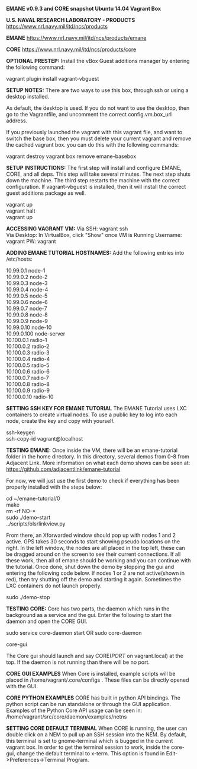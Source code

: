 <b>EMANE v0.9.3 and CORE snapshot Ubuntu 14.04 Vagrant Box</b>

<b>U.S. NAVAL RESEARCH LABORATORY - PRODUCTS</b>
https://www.nrl.navy.mil/itd/ncs/products

<b>EMANE</b>
https://www.nrl.navy.mil/itd/ncs/products/emane

<b>CORE</b>
https://www.nrl.navy.mil/itd/ncs/products/core


<b>OPTIONAL PRESTEP:</b>
Install the vBox Guest additions manager by entering the following command:

vagrant plugin install vagrant-vbguest


<b>SETUP NOTES:</b>
There are two ways to use this box, through ssh or using a desktop installed.

As default, the desktop is used. If you do not want to use the desktop, then go to the Vagrantfile,
and uncomment the correct config.vm.box_url address.

If you previously launched the vagrant with this vagrant file, and want to switch the base box, then
you must delete your current vagrant and remove the cached vagrant box. you can do this with the following commands:

vagrant destroy
vagrant box remove emane-basebox

<b>SETUP INSTRUCTIONS:</b>
The first step will install and configure EMANE, CORE, and all deps. This step will
take several minutes. The next step shuts down the machine. The third step 
restarts the machine with the correct configuration. If vagrant-vbguest is installed,
then it will install the correct guest additions package as well.

vagrant up  
vagrant halt  
vagrant up  

<b>ACCESSING VAGRANT VM:</b>
Via SSH: vagrant ssh  
Via Desktop: In VirtualBox, click "Show" once VM is Running
Username: vagrant
PW: vagrant

<b>ADDING EMANE TUTORIAL HOSTNAMES:</b>
Add the following entries into /etc/hosts:  

10.99.0.1 node-1  
10.99.0.2 node-2  
10.99.0.3 node-3  
10.99.0.4 node-4  
10.99.0.5 node-5  
10.99.0.6 node-6  
10.99.0.7 node-7  
10.99.0.8 node-8  
10.99.0.9 node-9  
10.99.0.10 node-10  
10.99.0.100 node-server  
10.100.0.1 radio-1  
10.100.0.2 radio-2  
10.100.0.3 radio-3  
10.100.0.4 radio-4  
10.100.0.5 radio-5  
10.100.0.6 radio-6  
10.100.0.7 radio-7  
10.100.0.8 radio-8  
10.100.0.9 radio-9  
10.100.0.10 radio-10  


<b>SETTING SSH KEY FOR EMANE TUTORIAL</b>
The EMANE Tutorial uses LXC containers to create virtual nodes. To use a public 
key to log into each node, create the key and copy with yourself.  

ssh-keygen  
ssh-copy-id vagrant@localhost  


<b>TESTING EMANE:</b>
Once inside the VM, there will be an emane-tutorial folder in the home directory.
In this directory, several demos from 0-8 from Adjacent Link. More information on
what each demo shows can be seen at: https://github.com/adjacentlink/emane-tutorial

For now, we will just use the first demo to check if everything has been
properly installed with the steps below:

cd ~/emane-tutorial/0  
make  
rm -rf NO-*  
sudo ./demo-start  
../scripts/olsrlinkview.py  

From there, an Xforwarded window should pop up with nodes 1 and 2 active. GPS takes
30 seconds to start showing pseudo locations on the right. In the left window, the nodes
are all placed in the top left, these can be dragged around on the screen to see their 
current connections. If all these work, then all of emane should be working and you can
continue with the tutorial. Once done, shut down the demo by stopping the gui and entering 
the following code below. If nodes 1 or 2 are not active(shown in red), then try 
shutting off the demo and starting it again. Sometimes the LXC containers do not 
launch properly.

sudo ./demo-stop  


<b>TESTING CORE:</b>
Core has two parts, the daemon which runs in the background as a service and the gui.
Enter the following to start the daemon and open the CORE GUI.  

sudo service core-daemon start 
OR 
sudo core-daemon

core-gui  

The Core gui should launch and say CORE(*PORT* on vagrant.local) at the top. If the daemon
is not running than there will be no port.


<b>CORE GUI EXAMPLES</b>
When Core is installed, example scripts will be placed in /home/vagrant/.core/configs . These 
files can be directly opened with the GUI.


<b>CORE PYTHON EXAMPLES</b>
CORE has built in python API bindings. The python script can be run standalone or through the 
GUI application. Examples of the Python Core API usage can be seen in:  
/home/vagrant/src/core/daemon/examples/netns


<b>SETTING CORE DEFAULT TERMINAL</b>
When CORE is running, the user can double click on a NEM to pull up an SSH session into the NEM.
By default, this terminal is set to gnome-terminal which is bugged in the current vagrant box.
In order to get the terminal session to work, inside the core-gui, change the default terminal 
to x-term. This option is found in Edit->Preferences->Terminal Program.
